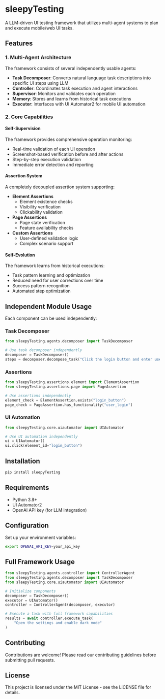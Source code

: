 # sleepyTesting

A LLM-driven UI testing framework that utilizes multi-agent systems to plan and execute mobile/web UI tasks.

## Features

### 1. Multi-Agent Architecture
The framework consists of several independently usable agents:
- **Task Decomposer**: Converts natural language task descriptions into specific UI steps using LLM
- **Controller**: Coordinates task execution and agent interactions
- **Supervisor**: Monitors and validates each operation
- **Memory**: Stores and learns from historical task executions
- **Executor**: Interfaces with UI Automator2 for mobile UI automation

### 2. Core Capabilities

#### Self-Supervision
The framework provides comprehensive operation monitoring:
- Real-time validation of each UI operation
- Screenshot-based verification before and after actions
- Step-by-step execution validation
- Immediate error detection and reporting

#### Assertion System
A completely decoupled assertion system supporting:
- **Element Assertions**
  - Element existence checks
  - Visibility verification
  - Clickability validation
- **Page Assertions**
  - Page state verification
  - Feature availability checks
- **Custom Assertions**
  - User-defined validation logic
  - Complex scenario support

#### Self-Evolution
The framework learns from historical executions:
- Task pattern learning and optimization
- Reduced need for user corrections over time
- Success pattern recognition
- Automated step optimization

## Independent Module Usage

Each component can be used independently:

### Task Decomposer
```python
from sleepyTesting.agents.decomposer import TaskDecomposer

# Use task decomposer independently
decomposer = TaskDecomposer()
steps = decomposer.decompose_task("Click the login button and enter username")
```

### Assertions
```python
from sleepyTesting.assertions.element import ElementAssertion
from sleepyTesting.assertions.page import PageAssertion

# Use assertions independently
element_check = ElementAssertion.exists("login_button")
page_check = PageAssertion.has_functionality("user_login")
```

### UI Automation
```python
from sleepyTesting.core.uiautomator import UIAutomator

# Use UI automation independently
ui = UIAutomator()
ui.click(element_id="login_button")
```

## Installation

```bash
pip install sleepyTesting
```

## Requirements
- Python 3.8+
- UI Automator2
- OpenAI API key (for LLM integration)

## Configuration
Set up your environment variables:
```bash
export OPENAI_API_KEY=your_api_key
```

## Full Framework Usage
```python
from sleepyTesting.agents.controller import ControllerAgent
from sleepyTesting.agents.decomposer import TaskDecomposer
from sleepyTesting.core.uiautomator import UIAutomator

# Initialize components
decomposer = TaskDecomposer()
executor = UIAutomator()
controller = ControllerAgent(decomposer, executor)

# Execute a task with full framework capabilities
results = await controller.execute_task(
    "Open the settings and enable dark mode"
)
```

## Contributing
Contributions are welcome! Please read our contributing guidelines before submitting pull requests.

## License
This project is licensed under the MIT License - see the LICENSE file for details.

